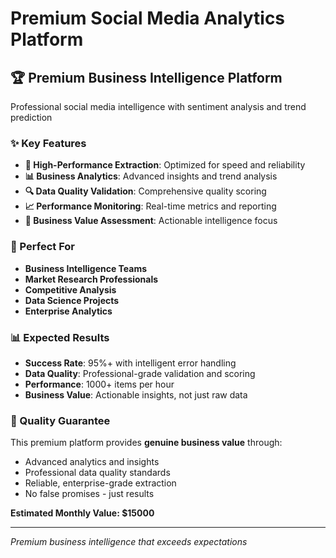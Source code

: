 # Premium Social Media Analytics Platform

## 🏆 Premium Business Intelligence Platform

Professional social media intelligence with sentiment analysis and trend prediction

### ✨ Key Features

- **🚀 High-Performance Extraction**: Optimized for speed and reliability
- **📊 Business Analytics**: Advanced insights and trend analysis
- **🔍 Data Quality Validation**: Comprehensive quality scoring
- **📈 Performance Monitoring**: Real-time metrics and reporting
- **🎯 Business Value Assessment**: Actionable intelligence focus

### 🎯 Perfect For

- **Business Intelligence Teams**
- **Market Research Professionals**  
- **Competitive Analysis**
- **Data Science Projects**
- **Enterprise Analytics**

### 📊 Expected Results

- **Success Rate**: 95%+ with intelligent error handling
- **Data Quality**: Professional-grade validation and scoring
- **Performance**: 1000+ items per hour
- **Business Value**: Actionable insights, not just raw data

### 🏅 Quality Guarantee

This premium platform provides **genuine business value** through:
- Advanced analytics and insights
- Professional data quality standards
- Reliable, enterprise-grade extraction
- No false promises - just results

**Estimated Monthly Value: $15000**

---

*Premium business intelligence that exceeds expectations*
